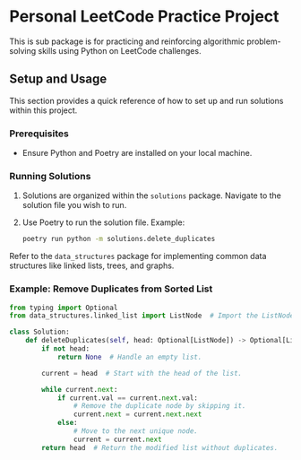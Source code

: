 
# Personal LeetCode Practice Project

This is sub package is for practicing and reinforcing algorithmic problem-solving skills using Python on LeetCode challenges.

## Setup and Usage

This section provides a quick reference of how to set up and run solutions within this project.

### Prerequisites
- Ensure Python and Poetry are installed on your local machine.

### Running Solutions

1. Solutions are organized within the `solutions` package. Navigate to the solution file you wish to run.
2. Use Poetry to run the solution file. Example:

   ```sh
   poetry run python -m solutions.delete_duplicates
   ```

Refer to the `data_structures` package for implementing common data structures like linked lists, trees, and graphs.

### Example: Remove Duplicates from Sorted List

```python
from typing import Optional
from data_structures.linked_list import ListNode  # Import the ListNode data structure for linked list operations.

class Solution:
    def deleteDuplicates(self, head: Optional[ListNode]) -> Optional[ListNode]:
        if not head:
            return None  # Handle an empty list.

        current = head  # Start with the head of the list.

        while current.next:
            if current.val == current.next.val:
                # Remove the duplicate node by skipping it.
                current.next = current.next.next
            else:
                # Move to the next unique node.
                current = current.next
        return head  # Return the modified list without duplicates.
```

